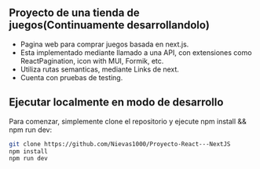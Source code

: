 ## Proyecto de una tienda de juegos(Continuamente desarrollandolo)

- Pagina web para comprar juegos basada en next.js.
- Esta implementado mediante llamado a una API, con extensiones como ReactPagination, icon with MUI, Formik, etc.
- Utiliza rutas semanticas, mediante Links de next.
- Cuenta con pruebas de testing.

## Ejecutar localmente en modo de desarrollo

Para comenzar, simplemente clone el repositorio y ejecute npm install && npm run dev:

```bash
git clone https://github.com/Nievas1000/Proyecto-React---NextJS
npm install
npm run dev
```
